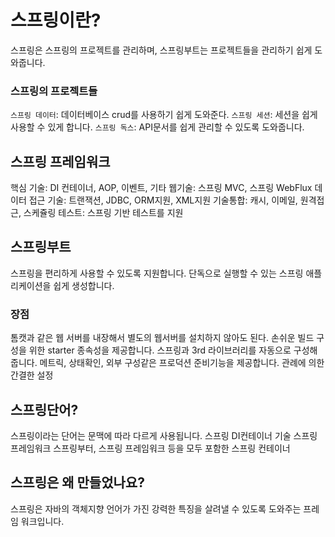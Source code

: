 # 스프링이란?
스프링은 스프링의 프로젝트를 관리하며, 스프링부트는 프로젝트들을 관리하기 쉽게 도와줍니다.

### 스프링의 프로젝트들
`스프링 데이터`: 데이터베이스 crud를 사용하기 쉽게 도와준다.
`스프링 세션`: 세션을 쉽게 사용할 수 있게 합니다.
`스프링 독스`: API문서를 쉽게 관리할 수 있도록 도와줍니다.


## 스프링 프레임워크

핵심 기술: DI 컨테이너, AOP, 이벤트, 기타
웹기술: 스프링 MVC, 스프링 WebFlux
데이터 접근 기술: 트랜잭션, JDBC, ORM지원, XML지원
기술통합: 캐시, 이메일, 원격접근, 스케쥴링
테스트: 스프링 기반 테스트를 지원

## 스프링부트
스프링을 편리하게 사용할 수 있도록 지원합니다.
단독으로 실행할 수 있는 스프링 애플리케이션을 쉽게 생성합니다.

### 장점
톰캣과 같은 웹 서버를 내장해서 별도의 웹서버를 설치하지 않아도 된다.
손쉬운 빌드 구성을 위한 starter 종속성을 제공합니다.
스프링과 3rd 라이브러리를 자동으로 구성해줍니다.
메트릭, 상태확인, 외부 구성같은 프로덕션 준비기능을 제공합니다.
관례에 의한 간결한 설정

## 스프링단어?
스프링이라는 단어는 문맥에 따라 다르게 사용됩니다.
스프링 DI컨테이너 기술
스프링 프레임워크
스프링부터, 스프링 프레임워크 등을 모두 포함한 스프링 컨테이너

## 스프링은 왜 만들었나요?
스프링은 자바의 객체지향 언어가 가진 강력한 특징을 살려낼 수 있도록 도와주는 프레임 워크입니다.


